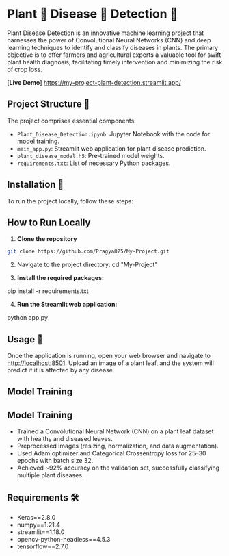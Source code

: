# Plant 🌱 Disease 🐛 Detection 🔎

Plant Disease Detection is an innovative machine learning project that harnesses the power of Convolutional Neural Networks (CNN) and deep learning techniques to identify and classify diseases in plants. The primary objective is to offer farmers and agricultural experts a valuable tool for swift plant health diagnosis, facilitating timely intervention and minimizing the risk of crop loss.

[**Live Demo**] https://my-project-plant-detection.streamlit.app/


## Project Structure 📂

The project comprises essential components:

- `Plant_Disease_Detection.ipynb`: Jupyter Notebook with the code for model training.
- `main_app.py`: Streamlit web application for plant disease prediction.
- `plant_disease_model.h5`: Pre-trained model weights.
- `requirements.txt`: List of necessary Python packages.

## Installation 🚀

To run the project locally, follow these steps:

## How to Run Locally

1. **Clone the repository**
```bash
git clone https://github.com/Pragya825/My-Project.git

```

2. Navigate to the project directory:
cd "My-Project"



3. **Install the required packages:**

pip install -r requirements.txt


4. **Run the Streamlit web application:**

python app.py


## Usage 🌿

Once the application is running, open your web browser and navigate to [http://localhost:8501](http://localhost:8501). Upload an image of a plant leaf, and the system will predict if it is affected by any disease.

## Model Training

## Model Training

- Trained a Convolutional Neural Network (CNN) on a plant leaf dataset with healthy and diseased leaves.  
- Preprocessed images (resizing, normalization, and data augmentation).  
- Used Adam optimizer and Categorical Crossentropy loss for 25–30 epochs with batch size 32.  
- Achieved ~92% accuracy on the validation set, successfully classifying multiple plant diseases.
 


## Requirements 🛠️

- Keras==2.8.0
- numpy==1.21.4
- streamlit==1.18.0
- opencv-python-headless==4.5.3
- tensorflow==2.7.0

